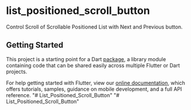 # list_positioned_scroll_button

Control Scroll of Scrollable Positioned List with Next and Previous button.

## Getting Started

This project is a starting point for a Dart
[package](https://flutter.dev/developing-packages/),
a library module containing code that can be shared easily across
multiple Flutter or Dart projects.

For help getting started with Flutter, view our 
[online documentation](https://flutter.dev/docs), which offers tutorials, 
samples, guidance on mobile development, and a full API reference.
"# List_Positioned_Scroll_Button" 
"# List_Positioned_Scroll_Button" 

